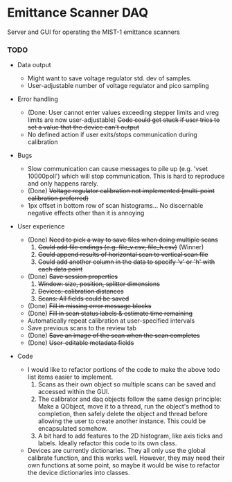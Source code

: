 # Emittance Scanner DAQ

Server and GUI for operating the MIST-1 emittance scanners

### TODO

 - Data output
    - Might want to save voltage regulator std. dev of samples.
    - User-adjustable number of voltage regulator and pico sampling


 - Error handling
    - (Done: User cannot enter values exceeding stepper limits and vreg limits are now user-adjustable) ~~Code could get stuck if user tries to set a value that the device can't output~~
    - No defined action if user exits/stops communication during calibration


 - Bugs
    - Slow communication can cause messages to pile up (e.g. 'vset 10000poll') which will stop communication. This is hard to reproduce and only happens rarely.
    - (Done) ~~Voltage regulator calibration not implemented (multi-point calibration preferred)~~
    - 1px offset in bottom row of scan histograms... No discernable negative effects other than it is annoying


 - User experience
    - (Done) ~~Need to pick a way to save files when doing multiple scans~~
        1. ~~Could add file endings (e.g. file_v.csv, file_h.csv)~~ (Winner)
        2. ~~Could append results of horizontal scan to vertical scan file~~
        3. ~~Could add another column in the data to specify 'v' or 'h' with each data point~~
    - (Done) ~~Save session properties~~
       1. ~~Window: size, position, splitter dimensions~~
       2. ~~Devices: calibration distances~~
       3. ~~Scans: All fields could be saved~~
    - (Done) ~~Fill in missing error message blocks~~
    - (Done) ~~Fill in scan status labels & estimate time remaining~~
    - Automatically repeat calibration at user-specified intervals
    - Save previous scans to the review tab
    - (Done) ~~Save an image of the scan when the scan completes~~
    - (Done) ~~User-editable metadata fields~~


 - Code
    - I would like to refactor portions of the code to make the above todo list items easier to implement.
        1. Scans as their own object so multiple scans can be saved and accessed within the GUI.
        2. The calibrator and daq objects follow the same design principle: Make a QObject, move it to a thread, run the object's method to completion, then safely delete the object and thread before allowing the user to create another instance. This could be encapsulated somehow.
        3. A bit hard to add features to the 2D histogram, like axis ticks and labels. Ideally refactor this code to its own class.
    - Devices are currently dictionaries. They all only use the global calibrate function, and this works well. However, they may need their own functions at some point, so maybe it would be wise to refactor the device dictionaries into classes.
